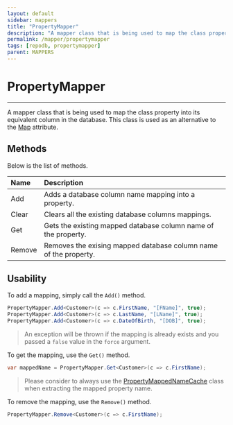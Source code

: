 ```yaml
---
layout: default
sidebar: mappers
title: "PropertyMapper"
description: "A mapper class that is being used to map the class property into its equivalent column in the database. This class is used as an alternative to Map attribute."
permalink: /mapper/propertymapper
tags: [repodb, propertymapper]
parent: MAPPERS
---
```


# PropertyMapper

---

A mapper class that is being used to map the class property into its equivalent column in the database. This class is used as an alternative to the [Map](/attribute/map) attribute.

## Methods

Below is the list of methods.

| Name | Description |
|:-----|:------------|
| Add | Adds a database column name mapping into a property. |
| Clear | Clears all the existing database columns mappings. |
| Get | Gets the existing mapped database column name of the property. |
| Remove | Removes the exising mapped database column name of the property. |

## Usability

To add a mapping, simply call the `Add()` method.

```csharp
PropertyMapper.Add<Customer>(c => c.FirstName, "[FName]", true);
PropertyMapper.Add<Customer>(c => c.LastName, "[LName]", true);
PropertyMapper.Add<Customer>(c => c.DateOfBirth, "[DOB]", true);
```

> An exception will be thrown if the mapping is already exists and you passed a `false` value in the `force` argument.

To get the mapping, use the `Get()` method.

```csharp
var mappedName = PropertyMapper.Get<Customer>(c => c.FirstName);
```

> Please consider to always use the [PropertyMappedNameCache](/cacher/classmappednamecache) class when extracting the mapped property name.

To remove the mapping, use the `Remove()` method.

```csharp
PropertyMapper.Remove<Customer>(c => c.FirstName);
```